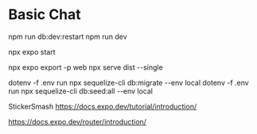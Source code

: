 # Basic Chat

npm run db:dev:restart
npm run dev

npx expo start

npx expo export -p web
npx serve dist --single

dotenv -f .env run npx sequelize-cli db:migrate --env local
dotenv -f .env run npx sequelize-cli db:seed:all --env local

StickerSmash
https://docs.expo.dev/tutorial/introduction/

https://docs.expo.dev/router/introduction/